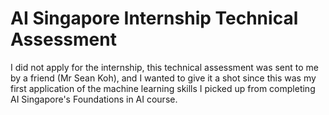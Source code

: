 # AI Singapore Internship Technical Assessment

I did not apply for the internship, this technical assessment was sent to me by a friend (Mr Sean Koh), and I wanted to give it a shot since this was my first application of the machine learning skills I picked up from completing AI Singapore's Foundations in AI course.


